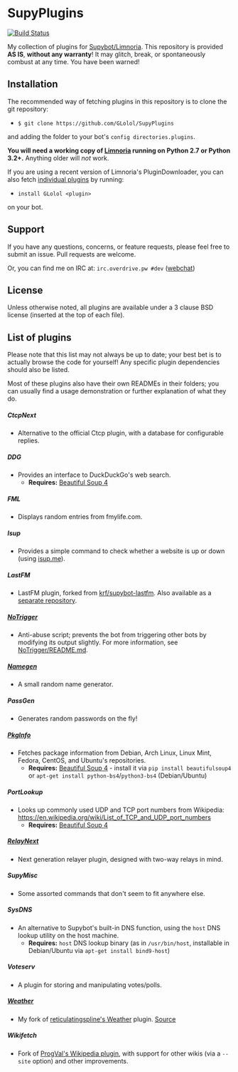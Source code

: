 # SupyPlugins
[![Build Status](https://travis-ci.org/GLolol/SupyPlugins.svg?branch=master)](https://travis-ci.org/GLolol/SupyPlugins)

My collection of plugins for [Supybot/Limnoria](https://github.com/ProgVal/Limnoria). This repository is provided **AS IS**, **without any warranty**! It may glitch, break, or spontaneously combust at any time. You have been warned!

## Installation
The recommended way of fetching plugins in this repository is to clone the git repository:

* `$ git clone https://github.com/GLolol/SupyPlugins`

and adding the folder to your bot's `config directories.plugins`.

**You will need a working copy of [Limnoria](https://github.com/ProgVal/Limnoria) running on Python 2.7 or Python 3.2+.** Anything older will *not* work.

If you are using a recent version of Limnoria's PluginDownloader, you can also fetch [individual plugins](#list-of-plugins) by running:

* `install GLolol <plugin>`

on your bot.

## Support
If you have any questions, concerns, or feature requests, please feel free to submit an issue. Pull requests are welcome.

Or, you can find me on IRC at: `irc.overdrive.pw #dev` ([webchat](http://webchat.overdrive.pw/?channels=dev))

## License
Unless otherwise noted, all plugins are available under a 3 clause BSD license (inserted at the top of each file).

## List of plugins
Please note that this list may not always be up to date; your best bet is to actually browse the code for yourself! Any specific plugin dependencies should also be listed.

Most of these plugins also have their own READMEs in their folders; you can usually find a usage demonstration or further explanation of what they do.

##### CtcpNext
- Alternative to the official Ctcp plugin, with a database for configurable replies.

##### DDG
- Provides an interface to DuckDuckGo's web search.
   - **Requires:** [Beautiful Soup 4](http://www.crummy.com/software/BeautifulSoup/bs4/doc/)

##### FML
- Displays random entries from fmylife.com.

##### Isup
- Provides a simple command to check whether a website is up or down (using [isup.me](http://isup.me)).

##### LastFM
- LastFM plugin, forked from [krf/supybot-lastfm](https://github.com/krf/supybot-lastfm). Also available as a [separate repository](https://github.com/GLolol/supybot-lastfm).

##### [NoTrigger](NoTrigger/README.md)
- Anti-abuse script; prevents the bot from triggering other bots by modifying its output slightly. For more information, see [NoTrigger/README.md](NoTrigger/README.md).

##### [Namegen](Namegen/README.md)
- A small random name generator.

##### PassGen
- Generates random passwords on the fly!

##### [PkgInfo](PkgInfo/README.md)
- Fetches package information from Debian, Arch Linux, Linux Mint, Fedora, CentOS, and Ubuntu's repositories.
   - **Requires:** [Beautiful Soup 4](http://www.crummy.com/software/BeautifulSoup/bs4/doc/) - install it via `pip install beautifulsoup4` or `apt-get install python-bs4`/`python3-bs4` (Debian/Ubuntu)

##### PortLookup
- Looks up commonly used UDP and TCP port numbers from Wikipedia: https://en.wikipedia.org/wiki/List_of_TCP_and_UDP_port_numbers
   - **Requires:** [Beautiful Soup 4](http://www.crummy.com/software/BeautifulSoup/bs4/doc/)


##### [RelayNext](RelayNext/README.md)
- Next generation relayer plugin, designed with two-way relays in mind.

##### SupyMisc
- Some assorted commands that don't seem to fit anywhere else.

##### SysDNS
- An alternative to Supybot's built-in DNS function, using the `host` DNS lookup utility on the host machine.
    * **Requires:** `host` DNS lookup binary (as in `/usr/bin/host`, installable in Debian/Ubuntu via `apt-get install bind9-host`)

##### Voteserv
- A plugin for storing and manipulating votes/polls.

##### [Weather](Weather/README.md)
- My fork of [reticulatingspline's Weather](https://github.com/reticulatingspline/Weather) plugin. [Source](https://github.com/GLolol/Supybot-Weather)

##### Wikifetch
- Fork of [ProgVal's Wikipedia plugin](https://github.com/ProgVal/Supybot-plugins), with support for other wikis (via a `--site` option) and other improvements.
